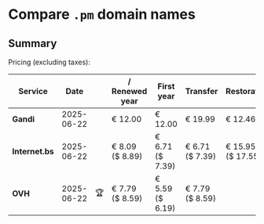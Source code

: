 # Compare `.pm` domain names

## Summary

Pricing (excluding taxes):

| Service | Date |  | / Renewed year | First year | Transfer | Restoration |
|--|--|--|--|--|--|--|
| **Gandi** | 2025-06-22 |  | € 12.00 | € 12.00 | € 19.99 | € 12.46 |
| **Internet.bs** | 2025-06-22 |  | € 8.09<br>($ 8.89) | € 6.71<br>($ 7.39) | € 6.71<br>($ 7.39) | € 15.95<br>($ 17.55) |
| **OVH** | 2025-06-22 | 🏆 | € 7.79<br>($ 8.59) | € 5.59<br>($ 6.19) | € 7.79<br>($ 8.59) |  |
